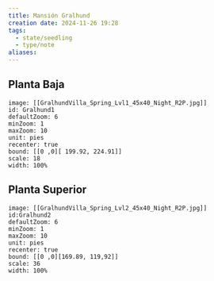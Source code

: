 ```yaml
---
title: Mansión Gralhund
creation date: 2024-11-26 19:28
tags:
  - state/seedling
  - type/note
aliases:
---
```


## Planta Baja

```leaflet
image: [[GralhundVilla_Spring_Lvl1_45x40_Night_R2P.jpg]]
id: Gralhund1
defaultZoom: 6
minZoom: 1
maxZoom: 10
unit: pies
recenter: true
bound: [[0 ,0][ 199.92, 224.91]]
scale: 18
width: 100%
```



## Planta Superior


```leaflet
image: [[GralhundVilla_Spring_Lvl2_45x40_Night_R2P.jpg]]
id:Gralhund2
defaultZoom: 6
minZoom: 1
maxZoom: 10
unit: pies
recenter: true
bound: [[0 ,0][169.89, 119,92]]
scale: 36
width: 100%
```
